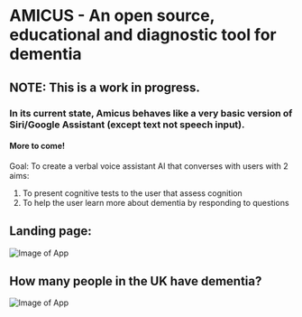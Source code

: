 # AMICUS - An open source, educational and diagnostic tool for dementia

## NOTE: This is a work in progress. 

### In its current state, Amicus behaves like a very basic version of Siri/Google Assistant (except text not speech input).

#### More to come!

Goal:
To create a verbal voice assistant AI that converses with users with 2 aims:
1. To present cognitive tests to the user that assess cognition
2. To help the user learn more about dementia by responding to questions

## Landing page:

![Image of App](https://github.com/srdsam/Amicus/blob/master/Images/v1.png)


## How many people in the UK have dementia?


![Image of App](https://github.com/srdsam/Amicus/blob/master/Images/question_1.png)
